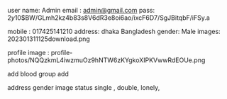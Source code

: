 user name: Admin
email : admin@gmail.com
pass: $2y$10$BW/GLmh2kz4b83s8V6dR3e8oi6ao/ixcF6D7/SgJBitqbF/iFSy.a

mobile : 017425141210
address: dhaka Bangladesh
gender: Male
images: 202301311125download.png

profile image  : profile-photos/NQQzkmL4iwzmuOz9hNTW6zKYgkoXIPKVwwRdEOUe.png

add  blood group 
add 

address
gender 
image
status single , double, lonely, 



